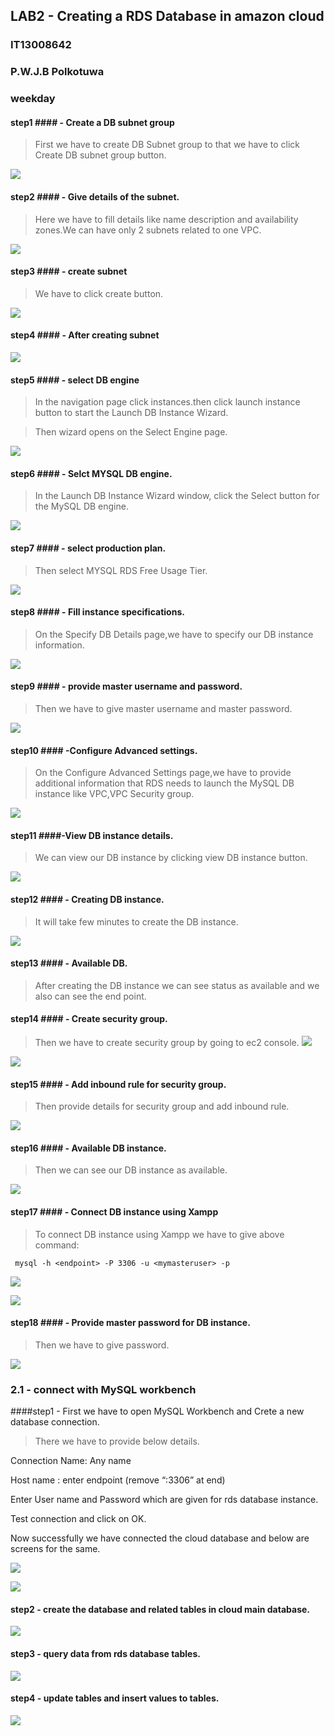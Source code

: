## LAB2   - Creating a RDS Database in amazon cloud

### IT13008642 ###
### P.W.J.B Polkotuwa ###
### weekday ###

#### step1 #### - Create a DB subnet group

> First we have to create DB Subnet group to that we have to click Create DB subnet group button. 

![](http://i.imgur.com/ym63Y8u.jpg)


#### step2 #### - Give details of the subnet.

> Here we have to fill details like name description and availability zones.We can have only 2 subnets related to one VPC.

![](http://i.imgur.com/XqLlhWv.jpg)

#### step3 #### - create  subnet

> We have to click create button.

![](http://i.imgur.com/bpZL5Oe.jpg)

#### step4 #### - After creating subnet


![](http://i.imgur.com/4jo6HdO.jpg)

#### step5 #### - select DB engine

> In the navigation page click instances.then click launch instance button to start the Launch DB Instance Wizard.


> Then wizard opens on the Select Engine page.

![](http://i.imgur.com/HPwrkSX.jpg)

#### step6 #### - Selct MYSQL DB engine.

> In the Launch DB Instance Wizard window, click the Select button for the MySQL DB engine.

![](http://i.imgur.com/xsJzOju.jpg)

#### step7 #### - select production plan.

> Then select MYSQL RDS Free Usage Tier.

![](http://i.imgur.com/cLrMyXY.jpg)

#### step8 #### - Fill instance specifications.

> On the Specify DB Details page,we have to specify our DB instance information.

![](http://i.imgur.com/enr3F70.jpg)

#### step9 #### - provide master username and password.

> Then we have to give master username and master password.

![](http://i.imgur.com/rQFlLZS.jpg)

#### step10 #### -Configure Advanced settings.

> On the Configure Advanced Settings page,we have to provide additional information that RDS needs to launch the MySQL DB instance like VPC,VPC Security group.

![](http://i.imgur.com/lb91WFC.jpg)


#### step11  ####-View DB instance details.

> We can view our DB instance by clicking view DB instance button.

![](http://i.imgur.com/nr4UQ8q.jpg)


#### step12 #### - Creating DB instance.

> It will take few minutes to create the DB instance.

![](http://i.imgur.com/dWX11Vt.jpg)

#### step13 #### - Available DB.

> After creating the DB instance we can see status as available and we also can see the end point.


#### step14 #### - Create security group.

> Then we have to create security group by going to ec2 console.
![](http://i.imgur.com/HwoT49t.jpg)

![](http://i.imgur.com/rIhLduJ.jpg)

#### step15 #### - Add inbound rule for security group.

> Then provide details for security group and add inbound rule.

![](http://i.imgur.com/HFDcmJ3.jpg)

#### step16 ####  - Available DB instance.

> Then we can see our DB instance as available.

![](http://i.imgur.com/21yQcGP.jpg)

#### step17 #### - Connect DB instance using Xampp

> To connect DB instance using Xampp we have to give above command:


     mysql -h <endpoint> -P 3306 -u <mymasteruser> -p

![](http://i.imgur.com/gu0yWR5.jpg)

![](http://i.imgur.com/qLnUxRC.jpg)

#### step18 #### - Provide master password for DB instance.

> Then we have to give password.

![](http://i.imgur.com/mpabCdV.jpg)

### 2.1 - connect with MySQL workbench ###

####step1 - First we have to open MySQL Workbench and Crete a new database connection.

> There we have to provide below details.

Connection Name: Any name

Host name : enter endpoint  (remove “:3306” at end)

Enter User name and Password which are given for rds database instance.

Test connection and click on OK.

Now successfully we have connected the cloud database and below are screens for the same.

![](http://i.imgur.com/ZzpojCd.png)

![](http://i.imgur.com/inZHeVU.jpg)



#### step2 - create the database and related tables in cloud main database.


![](http://i.imgur.com/C7zaRb0.png)


#### step3  -  query data from rds database tables.

![](http://i.imgur.com/6aPnH5J.png)

#### step4  - update tables and insert values to tables.


![](http://i.imgur.com/oFdTzGz.png)










